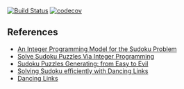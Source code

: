 [![Build Status](https://travis-ci.org/Raffaello/scala-sudoku.svg?branch=master)](https://travis-ci.org/Raffaello/scala-sudoku)
[![codecov](https://codecov.io/gh/Raffaello/scala-sudoku/branch/master/graph/badge.svg)](https://codecov.io/gh/Raffaello/scala-sudoku)

## References
- [An Integer Programming Model for the Sudoku Problem](https://pdfs.semanticscholar.org/152c/baf232689b44da800437debefdb00b54fc19.pdf)
- [Solve Sudoku Puzzles Via Integer Programming](http://uk.mathworks.com/help/optim/ug/solve-sudoku-puzzles-via-integer-programming.html?requestedDomain=uk.mathworks.com)
- [Sudoku Puzzles Generating: from Easy to Evil](http://zhangroup.aporc.org/images/files/Paper_3485.pdf)
- [Solving Sudoku efficiently with Dancing Links](https://www.kth.se/social/files/58861771f276547fe1dbf8d1/HLaestanderMHarrysson_dkand14.pdf)
- [Dancing Links](https://arxiv.org/abs/cs/0011047)

